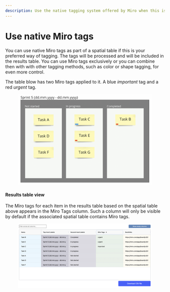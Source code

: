 ```yaml
---
description: Use the native tagging system offered by Miro when this is more convenient
---
```


# Use native Miro tags

You can use native Miro tags as part of a spatial table if this is your preferred way of tagging. The tags will be processed and will be included in the results table. You can use Miro tags exclusively or you can combine then with with other tagging methods, such as color or shape tagging, for even more control.

The table blow has two Miro tags applied to it. A blue _important_ tag and a red _urgent_ tag.

<figure><img src="../.gitbook/assets/VisualData_MiroTags_01.png" alt=""><figcaption></figcaption></figure>

#### Results table view

The Miro tags for each item in the results table based on the spatial table above appears in the Miro Tags column. Such a column will only be visible by default if the associated spatial table contains Miro tags.



<figure><img src="../.gitbook/assets/VisualData_MiroTags_results_01.png" alt=""><figcaption></figcaption></figure>
